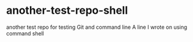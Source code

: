 # another-test-repo-shell
another test repo for testing Git and command line
A line I wrote on using command shell 
